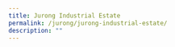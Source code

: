 ```yaml
---
title: Jurong Industrial Estate
permalink: /jurong/jurong-industrial-estate/
description: ""
---
```

